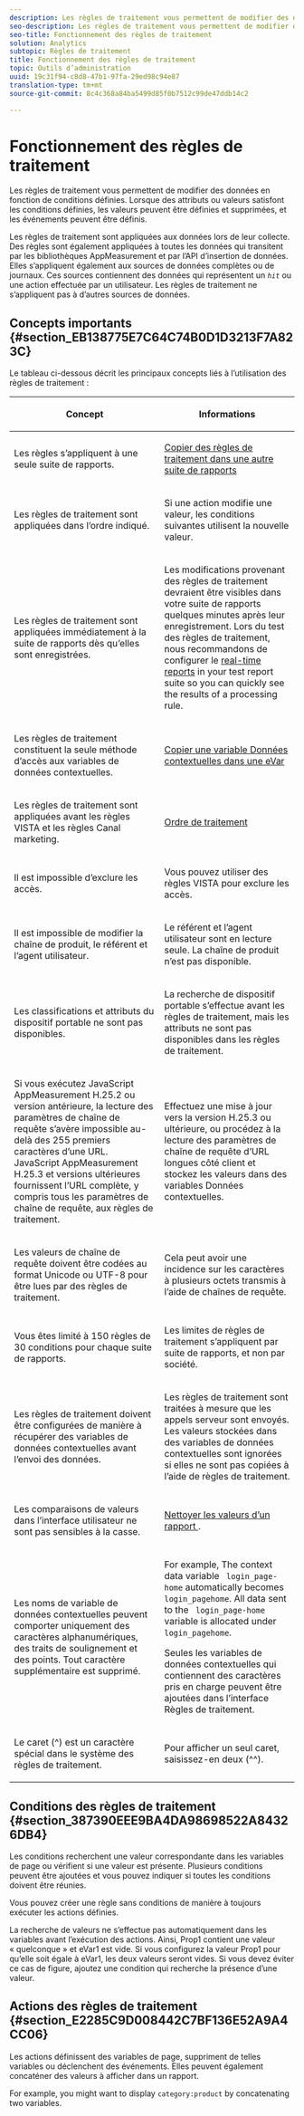 ```yaml
---
description: Les règles de traitement vous permettent de modifier des données en fonction de conditions définies. Lorsque des attributs ou valeurs satisfont les conditions définies, les valeurs peuvent être définies et supprimées, et les événements peuvent être définis.
seo-description: Les règles de traitement vous permettent de modifier des données en fonction de conditions définies. Lorsque des attributs ou valeurs satisfont les conditions définies, les valeurs peuvent être définies et supprimées, et les événements peuvent être définis.
seo-title: Fonctionnement des règles de traitement
solution: Analytics
subtopic: Règles de traitement
title: Fonctionnement des règles de traitement
topic: Outils d’administration
uuid: 19c31f94-c8d8-47b1-97fa-29ed98c94e87
translation-type: tm+mt
source-git-commit: 8c4c368a84ba5499d85f0b7512c99de47ddb14c2

---
```



# Fonctionnement des règles de traitement

Les règles de traitement vous permettent de modifier des données en fonction de conditions définies. Lorsque des attributs ou valeurs satisfont les conditions définies, les valeurs peuvent être définies et supprimées, et les événements peuvent être définis.

Les règles de traitement sont appliquées aux données lors de leur collecte. Des règles sont également appliquées à toutes les données qui transitent par les bibliothèques AppMeasurement et par l’API d’insertion de données. Elles s’appliquent également aux sources de données complètes ou de journaux. Ces sources contiennent des données qui représentent un *`hit`* ou une action effectuée par un utilisateur. Les règles de traitement ne s’appliquent pas à d’autres sources de données.

## Concepts importants {#section_EB138775E7C64C74B0D1D3213F7A823C}

Le tableau ci-dessous décrit les principaux concepts liés à l’utilisation des règles de traitement :

<table id="table_287C606AE26E47AA8F737411990ACEB2"> 
 <thead> 
  <tr> 
   <th colname="col1" class="entry"> <p>Concept </p> </th> 
   <th colname="col2" class="entry"> <p>Informations </p> </th> 
  </tr> 
 </thead>
 <tbody> 
  <tr> 
   <td colname="col1"> <p>Les règles s’appliquent à une seule suite de rapports. </p> </td> 
   <td colname="col2"> <p> <a href="/help/admin/admin/c-processing-rules/c-processing-rules-configuration/t-processing-rules-copy-to-rs.md"> Copier des règles de traitement dans une autre suite de rapports </a> </p> </td> 
  </tr> 
  <tr> 
   <td colname="col1"> <p>Les règles de traitement sont appliquées dans l’ordre indiqué. </p> </td> 
   <td colname="col2"> <p>Si une action modifie une valeur, les conditions suivantes utilisent la nouvelle valeur. </p> </td> 
  </tr> 
  <tr> 
   <td colname="col1"> <p>Les règles de traitement sont appliquées immédiatement à la suite de rapports dès qu’elles sont enregistrées. </p> </td> 
   <td colname="col2"> <p>Les modifications provenant des règles de traitement devraient être visibles dans votre suite de rapports quelques minutes après leur enregistrement. Lors du test des règles de traitement, nous recommandons de configurer le <a href="/help/admin/admin/realtime/t-realtime-admin.md"> real-time reports</a> in your test report suite so you can quickly see the results of a processing rule. </p> </td> 
  </tr> 
  <tr> 
   <td colname="col1"> <p>Les règles de traitement constituent la seule méthode d’accès aux variables de données contextuelles. </p> </td> 
   <td colname="col2"> <p> <a href="/help/admin/admin/c-processing-rules/processing-rules-examples/processing-rules-copy-context-data.md"> Copier une variable Données contextuelles dans une eVar </a> </p> </td> 
  </tr> 
  <tr> 
   <td colname="col1"> <p>Les règles de traitement sont appliquées avant les règles VISTA et les règles Canal marketing. </p> </td> 
   <td colname="col2"> <p> <a href="/help/admin/admin/c-processing-rules/c-processing-rules-configuration/processing-rule-order.md"> Ordre de traitement </a> </p> </td> 
  </tr> 
  <tr> 
   <td colname="col1"> <p>Il est impossible d’exclure les accès. </p> </td> 
   <td colname="col2"> <p>Vous pouvez utiliser des règles VISTA pour exclure les accès. </p> </td> 
  </tr> 
  <tr> 
   <td colname="col1"> <p>Il est impossible de modifier la chaîne de produit, le référent et l’agent utilisateur. </p> </td> 
   <td colname="col2"> <p>Le référent et l’agent utilisateur sont en lecture seule. La chaîne de produit n’est pas disponible. </p> </td> 
  </tr> 
  <tr> 
   <td colname="col1"> <p>Les classifications et attributs du dispositif portable ne sont pas disponibles. </p> </td> 
   <td colname="col2"> <p>La recherche de dispositif portable s’effectue avant les règles de traitement, mais les attributs ne sont pas disponibles dans les règles de traitement. </p> </td> 
  </tr> 
  <tr> 
   <td colname="col1"> <p>Si vous exécutez JavaScript AppMeasurement H.25.2 ou version antérieure, la lecture des paramètres de chaîne de requête s’avère impossible au-delà des 255 premiers caractères d’une URL. JavaScript AppMeasurement H.25.3 et versions ultérieures fournissent l’URL complète, y compris tous les paramètres de chaîne de requête, aux règles de traitement. </p> </td> 
   <td colname="col2"> <p>Effectuez une mise à jour vers la version H.25.3 ou ultérieure, ou procédez à la lecture des paramètres de chaîne de requête d’URL longues côté client et stockez les valeurs dans des variables Données contextuelles. </p> </td> 
  </tr> 
  <tr> 
   <td colname="col1"> <p>Les valeurs de chaîne de requête doivent être codées au format Unicode ou UTF-8 pour être lues par des règles de traitement. </p> </td> 
   <td colname="col2"> <p>Cela peut avoir une incidence sur les caractères à plusieurs octets transmis à l’aide de chaînes de requête. </p> </td> 
  </tr> 
  <tr> 
   <td colname="col1"> <p>Vous êtes limité à 150 règles de 30 conditions pour chaque suite de rapports. </p> </td> 
   <td colname="col2"> <p>Les limites de règles de traitement s’appliquent par suite de rapports, et non par société. </p> </td> 
  </tr> 
  <tr> 
   <td colname="col1"> <p>Les règles de traitement doivent être configurées de manière à récupérer des variables de données contextuelles avant l’envoi des données. </p> </td> 
   <td colname="col2"> <p>Les règles de traitement sont traitées à mesure que les appels serveur sont envoyés. Les valeurs stockées dans des variables de données contextuelles sont ignorées si elles ne sont pas copiées à l’aide de règles de traitement. </p> </td> 
  </tr> 
  <tr> 
   <td colname="col1"> <p>Les comparaisons de valeurs dans l’interface utilisateur ne sont pas sensibles à la casse. </p> </td> 
   <td colname="col2"> <p> <a href="/help/admin/admin/c-processing-rules/processing-rules-examples/clean-up-values-in-a-report.md"> Nettoyer les valeurs d’un rapport </a>. </p> </td> 
  </tr> 
  <tr> 
   <td colname="col1"> <p>Les noms de variable de données contextuelles peuvent comporter uniquement des caractères alphanumériques, des traits de soulignement et des points. Tout caractère supplémentaire est supprimé. </p> </td> 
   <td colname="col2"> <p>For example, The context data variable <code> login_page-home</code> automatically becomes <code> login_pagehome</code>. All data sent to the <code> login_page-home</code> variable is allocated under <code> login_pagehome</code>. </p> <p>Seules les variables de données contextuelles qui contiennent des caractères pris en charge peuvent être ajoutées dans l’interface Règles de traitement. </p> </td> 
  </tr> 
  <tr> 
   <td colname="col1"> <p>Le caret (^) est un caractère spécial dans le système des règles de traitement. </p> </td> 
   <td colname="col2"> <p>Pour afficher un seul caret, saisissez-en deux (^^). </p> </td> 
  </tr> 
 </tbody> 
</table>

## Conditions des règles de traitement {#section_387390EEE9BA4DA98698522A84326DB4}

Les conditions recherchent une valeur correspondante dans les variables de page ou vérifient si une valeur est présente. Plusieurs conditions peuvent être ajoutées et vous pouvez indiquer si toutes les conditions doivent être réunies.

Vous pouvez créer une règle sans conditions de manière à toujours exécuter les actions définies.

La recherche de valeurs ne s’effectue pas automatiquement dans les variables avant l’exécution des actions. Ainsi, Prop1 contient une valeur « quelconque » et eVar1 est vide. Si vous configurez la valeur Prop1 pour qu’elle soit égale à eVar1, les deux valeurs seront vides. Si vous devez éviter ce cas de figure, ajoutez une condition qui recherche la présence d’une valeur.

## Actions des règles de traitement {#section_E2285C9D008442C7BF136E52A9A4CC06}

Les actions définissent des variables de page, suppriment de telles variables ou déclenchent des événements. Elles peuvent également concaténer des valeurs à afficher dans un rapport.

For example, you might want to display `category:product` by concatenating two variables.
